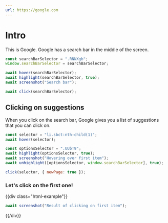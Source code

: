 ```yaml
---
url: https://google.com
---
```


# Intro
This is Google.
Google has a search bar in the middle of the screen.

```javascript
const searchBarSelector = ".RNNXgb";
window.searchBarSelector = searchBarSelector;

await hover(searchBarSelector);
await highlight(searchBarSelector, true);
await screenshot("Search bar");

await click(searchBarSelector);
```

## Clicking on suggestions
When you click on the search bar, Google gives you a list of suggestions that you can click on.

```javascript
const selector = "li.sbct:nth-child(1)";
await hover(selector);

const optionsSelector = ".UUbT9";
await highlight(optionsSelector, true);
await screenshot("Hovering over first item");
await unhighlight([optionsSelector, window.searchBarSelector], true);

click(selector, { newPage: true });
```

### Let's click on the first one!

{{div class="html-example"}}
```javascript
await screenshot("Result of clicking on first item");
```
{{/div}}
